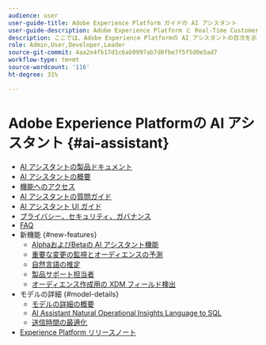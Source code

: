 ```yaml
---
audience: user
user-guide-title: Adobe Experience Platform ガイドの AI アシスタント
user-guide-description: Adobe Experience Platform と Real-Time Customer Data Platform で AI アシスタントを使用して、ワークフローを迅速化する方法を説明します。
description: ここでは、Adobe Experience Platformの AI アシスタントの目次を示します。
role: Admin,User,Developer,Leader
source-git-commit: 4aa2e4fb17d1c6ab9997ab7d0fbe7f5f5d0e5ad7
workflow-type: tm+mt
source-wordcount: '116'
ht-degree: 31%

---
```



# Adobe Experience Platformの AI アシスタント {#ai-assistant}

* [AI アシスタントの製品ドキュメント](landing.md)
* [AI アシスタントの概要](home.md)
* [機能へのアクセス](access.md)
* [AI アシスタントの質問ガイド](questions.md)
* [AI アシスタント UI ガイド](ui-guide.md)
* [プライバシー、セキュリティ、ガバナンス](privacy.md)
* [FAQ](faq.md)
* 新機能 {#new-features}
   * [AlphaおよびBetaの AI アシスタント機能](./new-features/alpha-beta.md)
   * [重要な変更の監視とオーディエンスの予測](./new-features/audience-forecasting.md)
   * [自然言語の推定](./new-features/natural-language.md)
   * [製品サポート担当者](./new-features/customer-support.md)
   * [オーディエンス作成用の XDM フィールド検出](./new-features/xdm-field-discovery.md)
* モデルの詳細 {#model-details}
   * [モデルの詳細の概要](./model-details/overview.md)
   * [AI Assistant Natural Operational Insights Language to SQL](./model-details/natural-language-to-sql.md)
   * [送信時間の最適化](./model-details/send-time-optimization.md)
* [Experience Platform リリースノート](https://experienceleague.adobe.com/ja/docs/experience-platform/release-notes/latest)

